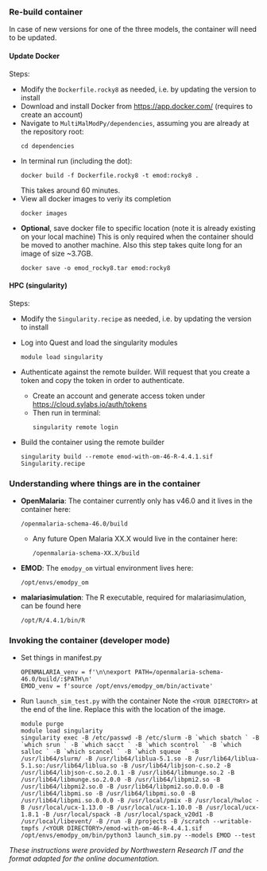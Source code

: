 
### Re-build container 

In case of new versions for one of the three models, the container will need to be updated.

#### Update Docker 

Steps: 
- Modify the `Dockerfile.rocky8` as needed, i.e. by updating the version to install
- Download and install Docker from https://app.docker.com/  (requires to create an account)
- Navigate to `MultiMalModPy/dependencies`, assuming you are already at the repository root:
    ```
    cd dependencies
    ```
- In terminal run (including the dot):
    ```
    docker build -f Dockerfile.rocky8 -t emod:rocky8 .
    ```
  This takes around 60 minutes.
- View all docker images to veriy its completion
    ```
    docker images
    ```
- **Optional**, save docker file to specific location (note it is already existing on your local machine)
  This is only required when the container should be moved to another machine.
  Also this step takes quite long for an image of size ~3.7GB.
    ```
    docker save -o emod_rocky8.tar emod:rocky8
    ```
    
#### HPC (singularity)   

Steps:  
- Modify the `Singularity.recipe` as needed, i.e. by updating the version to install
- Log into Quest and load the singularity modules
    ```
    module load singularity
    ```
- Authenticate against the remote builder. Will request that you create a token and copy the token in order to authenticate.
  - Create an account and generate access token under  https://cloud.sylabs.io/auth/tokens   
  - Then run in terminal:
      ```
      singularity remote login
      ```
    
- Build the container using the remote builder
    ```
    singularity build --remote emod-with-om-46-R-4.4.1.sif Singularity.recipe
    ```

### Understanding where things are in the container  


- **OpenMalaria**: The container currently only has v46.0 and it lives in the container here:
    ```
    /openmalaria-schema-46.0/build
    ```

  - Any future Open Malaria XX.X would live in the container here:  

      ```
      /openmalaria-schema-XX.X/build
      ```

- **EMOD**: The `emodpy_om` virtual environment lives here:  
    ```
    /opt/envs/emodpy_om
    ```

- **malariasimulation**: The R executable, required for malariasimulation, can be found here  
    ```
    /opt/R/4.4.1/bin/R
    ```
  
### Invoking the container (developer mode)


- Set things in manifest.py  
    ```
    OPENMALARIA_venv = f'\n\nexport PATH=/openmalaria-schema-46.0/build/:$PATH\n'
    EMOD_venv = f'source /opt/envs/emodpy_om/bin/activate'
    ```

-  Run `launch_sim_test.py` with the container
    Note the `<YOUR DIRECTORY>` at the end of the line. Replace this with the location of the image.
    ```
    module purge
    module load singularity
    singularity exec -B /etc/passwd -B /etc/slurm -B `which sbatch ` -B `which srun ` -B `which sacct ` -B `which scontrol ` -B `which salloc ` -B `which scancel ` -B `which squeue ` -B /usr/lib64/slurm/ -B /usr/lib64/liblua-5.1.so -B /usr/lib64/liblua-5.1.so:/usr/lib64/liblua.so -B /usr/lib64/libjson-c.so.2 -B /usr/lib64/libjson-c.so.2.0.1 -B /usr/lib64/libmunge.so.2 -B /usr/lib64/libmunge.so.2.0.0 -B /usr/lib64/libpmi2.so -B /usr/lib64/libpmi2.so.0 -B /usr/lib64/libpmi2.so.0.0.0 -B /usr/lib64/libpmi.so -B /usr/lib64/libpmi.so.0 -B /usr/lib64/libpmi.so.0.0.0 -B /usr/local/pmix -B /usr/local/hwloc -B /usr/local/ucx-1.13.0 -B /usr/local/ucx-1.10.0 -B /usr/local/ucx-1.8.1 -B /usr/local/spack -B /usr/local/spack_v20d1 -B /usr/local/libevent/ -B /run -B /projects -B /scratch --writable-tmpfs /<YOUR DIRECTORY>/emod-with-om-46-R-4.4.1.sif /opt/envs/emodpy_om/bin/python3 launch_sim.py --models EMOD --test
    ```

_These instructions were provided by Northwestern Research IT and the format adapted for the online documentation._




